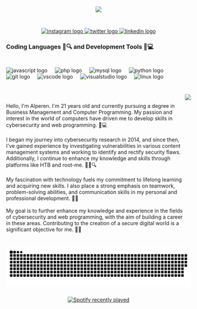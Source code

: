 <br clear="both">

<div align="center">
  <img height="370" src="https://pbs.twimg.com/profile_images/1655216599006162945/IAQfRUDi_400x400.jpg"  />
</div>

###

<br clear="both">

<div align="center">
  <a href="https://instagram.com/alpernae" target="_blank">
    <img src="https://img.shields.io/static/v1?message=Instagram&logo=instagram&label=&color=E4405F&logoColor=white&labelColor=&style=for-the-badge" height="30" alt="instagram logo"  />
  </a>
  <a href="https://twitter.com/alpernae" target="_blank">
    <img src="https://img.shields.io/static/v1?message=Twitter&logo=twitter&label=&color=1DA1F2&logoColor=white&labelColor=&style=for-the-badge" height="30" alt="twitter logo"  />
  </a>
  <a href="https://www.linkedin.com/in/alperenae/" target="_blank">
    <img src="https://img.shields.io/static/v1?message=LinkedIn&logo=linkedin&label=&color=0077B5&logoColor=white&labelColor=&style=for-the-badge" height="30" alt="linkedin logo"  />
  </a>
</div>

###

<h3 align="left">Coding Languages 📝🔍 and Development Tools 🧰💻</h3>

###

<br clear="both">

<div align="left">
  <img src="https://skillicons.dev/icons?i=js" height="30" alt="javascript logo"  />
  <img width="12" />
  <img src="https://skillicons.dev/icons?i=php" height="30" alt="php logo"  />
  <img width="12" />
  <img src="https://skillicons.dev/icons?i=mysql" height="30" alt="mysql logo"  />
  <img width="12" />
  <img src="https://skillicons.dev/icons?i=py" height="30" alt="python logo"  />
  <img width="12" />
  <img src="https://skillicons.dev/icons?i=git" height="30" alt="git logo"  />
  <img width="12" />
  <img src="https://skillicons.dev/icons?i=vscode" height="30" alt="vscode logo"  />
  <img width="12" />
  <img src="https://skillicons.dev/icons?i=visualstudio" height="30" alt="visualstudio logo"  />
  <img width="12" />
  <img src="https://skillicons.dev/icons?i=linux" height="30" alt="linux logo"  />
</div>

###

<br clear="both">

<img align="right" height="370" src="https://media4.giphy.com/media/iti2TdRUORN3VcNppv/giphy.gif?cid=ecf05e47xf75ekmnaas5fxca8s087xjh9jcs8lave8ux4cdf&ep=v1_gifs_related&rid=giphy.gif&ct=g"  />

###

<p align="left">Hello, I'm Alperen. I'm 21 years old and currently pursuing a degree in Business Management and Computer Programming. My passion and interest in the world of computers have driven me to develop skills in cybersecurity and web programming. 💼💻<br><br>I began my journey into cybersecurity research in 2014, and since then, I've gained experience by investigating vulnerabilities in various content management systems and working to identify and rectify security flaws. Additionally, I continue to enhance my knowledge and skills through platforms like HTB and root-me. 🕵️‍♂️🔍<br><br>My fascination with technology fuels my commitment to lifelong learning and acquiring new skills. I also place a strong emphasis on teamwork, problem-solving abilities, and communication skills in my personal and professional development. 🚀🧠<br><br>My goal is to further enhance my knowledge and experience in the fields of cybersecurity and web programming, with the aim of building a career in these areas. Contributing to the creation of a secure digital world is a significant objective for me. 🔐🌐</p>

###

<br clear="both">

<img src="https://raw.githubusercontent.com/alpernae/alpernae/output/snake.svg" alt="Snake animation" />

###

<div align="center">
  <a href="https://open.spotify.com/user/nn0ml58k1umonv0p3o63rozce&unique">
    <img src="https://spotify-recently-played-readme.vercel.app/api?count=10" alt="Spotify recently played"  />
  </a>
</div>

###
